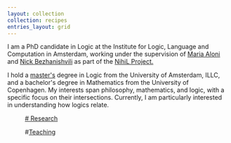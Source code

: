 ```yaml
---
layout: collection
collection: recipes
entries_layout: grid
---
```


I am a PhD candidate in Logic at the Institute for Logic, Language and Computation in Amsterdam, working under the supervision of [Maria Aloni](https://www.marialoni.org/) and [Nick Bezhanishvili](https://staff.fnwi.uva.nl/n.bezhanishvili/) as part of the [NihiL Project.](https://projects.illc.uva.nl/nihil/)

I hold a [master's](https://eprints.illc.uva.nl/id/eprint/2226/) degree in Logic from the University of Amsterdam, ILLC, and a bachelor's degree in Mathematics from the University of Copenhagen. 
My interests span philosophy, mathematics, and logic, with a specific focus on their intersections. Currently, I am particularly interested in understanding how logics relate. 

<figure style="width: 400px" class="align-left">
  <img src="{{ '/images/puzzle, research, resized.jpg' | absolute_url }}" alt="">
  <figcaption><a href="https://knudstorp.github.io/research/"> # Research</a></figcaption>
</figure> 


<figure style="width: 400px" class="align-right">
  <img src="{{ '/images/blackboard, teaching, resized.jpg' | absolute_url }}" alt="">
  <figcaption> #<a href="https://knudstorp.github.io/teaching/">Teaching</a></figcaption>
</figure> 
